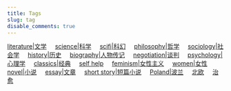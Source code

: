 ```yaml
---
title: Tags
slug: tag
disable_comments: true
---
```



[literature|文学](../tags/literature/)&nbsp;&nbsp;&nbsp;&nbsp;
[science|科学](../tags/science/)&nbsp;&nbsp;&nbsp;&nbsp;
[scifi|科幻](../tags/scifi/)&nbsp;&nbsp;&nbsp;&nbsp;
[philosophy|哲学](../tags/philosophy/)&nbsp;&nbsp;&nbsp;&nbsp;
[sociology|社会学](../tags/sociology/)&nbsp;&nbsp;&nbsp;&nbsp;
[history|历史](../tags/history/)&nbsp;&nbsp;&nbsp;&nbsp;
[biography|人物传记](../tags/biography/)&nbsp;&nbsp;&nbsp;&nbsp;
[negotiation|谈判](../tags/negotiation/)&nbsp;&nbsp;&nbsp;&nbsp;
[psychology|心理学](../tags/psychology/)&nbsp;&nbsp;&nbsp;&nbsp;
[classics|经典](../tags/classics/)&nbsp;&nbsp;&nbsp;&nbsp;
[self help](../tags/selfhelp/)&nbsp;&nbsp;&nbsp;&nbsp;
[feminism|女性主义](../tags/feminism/)&nbsp;&nbsp;&nbsp;&nbsp;
[women|女性](../tags/women/)&nbsp;&nbsp;&nbsp;&nbsp;
[novel|小说](../tags/novel/)&nbsp;&nbsp;&nbsp;&nbsp;
[essay|文章](../tags/essay/)&nbsp;&nbsp;&nbsp;&nbsp;
[short story|短篇小说](../tags/shortstory/)&nbsp;&nbsp;&nbsp;&nbsp;
[Poland|波兰](../tags/poland/)&nbsp;&nbsp;&nbsp;&nbsp;
[北欧](../tags/北欧/)&nbsp;&nbsp;&nbsp;&nbsp;
[治愈](../tags/治愈/)&nbsp;&nbsp;&nbsp;&nbsp;
